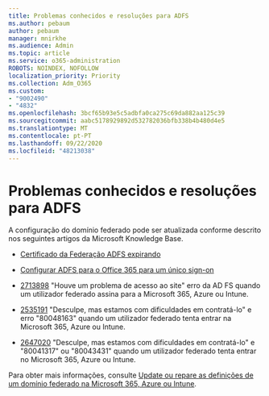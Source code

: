 ```yaml
---
title: Problemas conhecidos e resoluções para ADFS
ms.author: pebaum
author: pebaum
manager: mnirkhe
ms.audience: Admin
ms.topic: article
ms.service: o365-administration
ROBOTS: NOINDEX, NOFOLLOW
localization_priority: Priority
ms.collection: Adm_O365
ms.custom:
- "9002490"
- "4832"
ms.openlocfilehash: 3bcf65b93e5c5adbfa0ca275c69da882aa125c39
ms.sourcegitcommit: aabc5178929892d532782036bfb338b4b480d4e5
ms.translationtype: MT
ms.contentlocale: pt-PT
ms.lasthandoff: 09/22/2020
ms.locfileid: "48213038"
---
```

# <a name="common-issues-and-resolutions-for-adfs"></a>Problemas conhecidos e resoluções para ADFS

A configuração do domínio federado pode ser atualizada conforme descrito nos seguintes artigos da Microsoft Knowledge Base.

- [Certificado da Federação ADFS expirando](adfs-federation-certificate-expiring.md)

- [Configurar ADFS para o Office 365 para um único sign-on](https://docs.microsoft.com/office365/troubleshoot/active-directory/set-up-adfs-for-single-sign-on)

- [2713898](https://support.microsoft.com/help/2713898)  "Houve um problema de acesso ao site" erro da AD FS quando um utilizador federado assina para a Microsoft 365, Azure ou Intune.

- [2535191](https://support.microsoft.com/help/2535191) "Desculpe, mas estamos com dificuldades em contratá-lo" e erro "80048163" quando um utilizador federado tenta entrar na Microsoft 365, Azure ou Intune.

- [2647020](https://support.microsoft.com/help/2647020)   "Desculpe, mas estamos com dificuldades em contratá-lo" e "80041317" ou "80043431" quando um utilizador federado tenta entrar no Microsoft 365, Azure ou Intune.

Para obter mais informações, consulte [Update ou repare as definições de um domínio federado na Microsoft 365, Azure ou Intune](https://docs.microsoft.com/office365/troubleshoot/active-directory/update-federated-domain-office-365).
